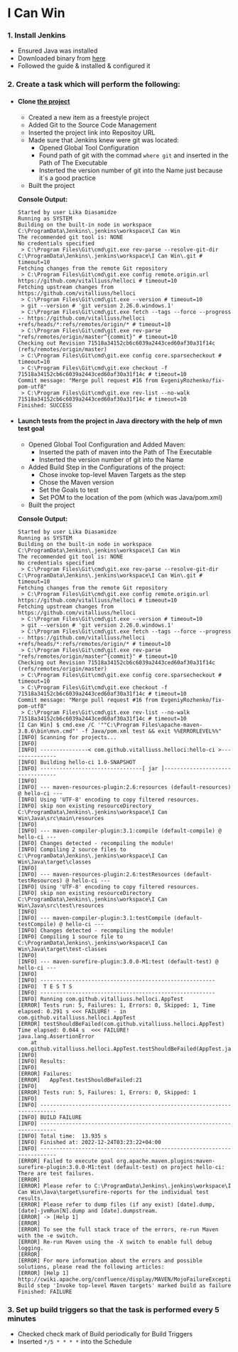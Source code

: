 # I Can Win 

### 1. Install Jenkins
* Ensured Java was installed
* Downloaded binary from [here](https://jenkins.io/download/)
* Followed the guide & installed & configured it

### 2. Create a task which will perform the following:
* #### Clone [the project](https://github.com/vitalliuss/helloci)
	+ Created a new item as a freestyle project 
	+ Added Git to the Source Code Management
	+ Inserted the project link into Repositoy URL
	+ Made sure that Jenkins knew were git was located:
		- Opened Global Tool Configuration
		- Found path of git with the commad `where git` and inserted in the Path of The Executable 
		- Insterted the version number of git into the Name just because it`s a good practice
	+ Built the project
	
	**Console Output:**
	```
	Started by user Lika Diasamidze
	Running as SYSTEM
	Building on the built-in node in workspace C:\ProgramData\Jenkins\.jenkins\workspace\I Can Win
	The recommended git tool is: NONE
	No credentials specified
	 > C:\Program Files\Git\cmd\git.exe rev-parse --resolve-git-dir C:\ProgramData\Jenkins\.jenkins\workspace\I Can Win\.git # timeout=10
	Fetching changes from the remote Git repository
	 > C:\Program Files\Git\cmd\git.exe config remote.origin.url https://github.com/vitalliuss/helloci # timeout=10
	Fetching upstream changes from https://github.com/vitalliuss/helloci
	 > C:\Program Files\Git\cmd\git.exe --version # timeout=10
	 > git --version # 'git version 2.26.0.windows.1'
	 > C:\Program Files\Git\cmd\git.exe fetch --tags --force --progress -- https://github.com/vitalliuss/helloci +refs/heads/*:refs/remotes/origin/* # timeout=10
	 > C:\Program Files\Git\cmd\git.exe rev-parse "refs/remotes/origin/master^{commit}" # timeout=10
	Checking out Revision 71518a34152cb6c6039a2443ced60af30a31f14c (refs/remotes/origin/master)
	 > C:\Program Files\Git\cmd\git.exe config core.sparsecheckout # timeout=10
	 > C:\Program Files\Git\cmd\git.exe checkout -f 71518a34152cb6c6039a2443ced60af30a31f14c # timeout=10
	Commit message: "Merge pull request #16 from EvgeniyRozhenko/fix-pom-utf8"
	 > C:\Program Files\Git\cmd\git.exe rev-list --no-walk 71518a34152cb6c6039a2443ced60af30a31f14c # timeout=10
	Finished: SUCCESS
	```
* #### Launch tests from the project in Java directory with the help of mvn test goal
	+ Opened Global Tool Configuration and Added Maven:
		+ Inserted the path of maven into the Path of The Executable 
		+ Insterted the version number of git into the Name
	+  Added Build Step in the Configurations of the project:
		+ Chose invoke top-level Maven Targets as the step
		+ Chose the Maven version 
		+ Set the Goals to test
		+ Set POM to the location of the pom (which was Java/pom.xml)
	+ Built the project
	
	**Console Output:**
	```
	Started by user Lika Diasamidze
	Running as SYSTEM
	Building on the built-in node in workspace C:\ProgramData\Jenkins\.jenkins\workspace\I Can Win
	The recommended git tool is: NONE
	No credentials specified
	 > C:\Program Files\Git\cmd\git.exe rev-parse --resolve-git-dir C:\ProgramData\Jenkins\.jenkins\workspace\I Can Win\.git # timeout=10
	Fetching changes from the remote Git repository
	 > C:\Program Files\Git\cmd\git.exe config remote.origin.url https://github.com/vitalliuss/helloci # timeout=10
	Fetching upstream changes from https://github.com/vitalliuss/helloci
	 > C:\Program Files\Git\cmd\git.exe --version # timeout=10
	 > git --version # 'git version 2.26.0.windows.1'
	 > C:\Program Files\Git\cmd\git.exe fetch --tags --force --progress -- https://github.com/vitalliuss/helloci +refs/heads/*:refs/remotes/origin/* # timeout=10
	 > C:\Program Files\Git\cmd\git.exe rev-parse "refs/remotes/origin/master^{commit}" # timeout=10
	Checking out Revision 71518a34152cb6c6039a2443ced60af30a31f14c (refs/remotes/origin/master)
	 > C:\Program Files\Git\cmd\git.exe config core.sparsecheckout # timeout=10
	 > C:\Program Files\Git\cmd\git.exe checkout -f 71518a34152cb6c6039a2443ced60af30a31f14c # timeout=10
	Commit message: "Merge pull request #16 from EvgeniyRozhenko/fix-pom-utf8"
	 > C:\Program Files\Git\cmd\git.exe rev-list --no-walk 71518a34152cb6c6039a2443ced60af30a31f14c # timeout=10
	[I Can Win] $ cmd.exe /C '""C:\Program Files\apache-maven-3.8.6\bin\mvn.cmd"' -f Java/pom.xml test && exit %%ERRORLEVEL%%"
	[INFO] Scanning for projects...
	[INFO] 
	[INFO] ---------------< com.github.vitalliuss.helloci:hello-ci >---------------
	[INFO] Building hello-ci 1.0-SNAPSHOT
	[INFO] --------------------------------[ jar ]---------------------------------
	[INFO] 
	[INFO] --- maven-resources-plugin:2.6:resources (default-resources) @ hello-ci ---
	[INFO] Using 'UTF-8' encoding to copy filtered resources.
	[INFO] skip non existing resourceDirectory C:\ProgramData\Jenkins\.jenkins\workspace\I Can Win\Java\src\main\resources
	[INFO] 
	[INFO] --- maven-compiler-plugin:3.1:compile (default-compile) @ hello-ci ---
	[INFO] Changes detected - recompiling the module!
	[INFO] Compiling 2 source files to C:\ProgramData\Jenkins\.jenkins\workspace\I Can Win\Java\target\classes
	[INFO] 
	[INFO] --- maven-resources-plugin:2.6:testResources (default-testResources) @ hello-ci ---
	[INFO] Using 'UTF-8' encoding to copy filtered resources.
	[INFO] skip non existing resourceDirectory C:\ProgramData\Jenkins\.jenkins\workspace\I Can Win\Java\src\test\resources
	[INFO] 
	[INFO] --- maven-compiler-plugin:3.1:testCompile (default-testCompile) @ hello-ci ---
	[INFO] Changes detected - recompiling the module!
	[INFO] Compiling 1 source file to C:\ProgramData\Jenkins\.jenkins\workspace\I Can Win\Java\target\test-classes
	[INFO] 
	[INFO] --- maven-surefire-plugin:3.0.0-M1:test (default-test) @ hello-ci ---
	[INFO] 
	[INFO] -------------------------------------------------------
	[INFO]  T E S T S
	[INFO] -------------------------------------------------------
	[INFO] Running com.github.vitalliuss.helloci.AppTest
	[ERROR] Tests run: 5, Failures: 1, Errors: 0, Skipped: 1, Time elapsed: 0.291 s <<< FAILURE! - in com.github.vitalliuss.helloci.AppTest
	[ERROR] testShouldBeFailed(com.github.vitalliuss.helloci.AppTest)  Time elapsed: 0.044 s  <<< FAILURE!
	java.lang.AssertionError
		at com.github.vitalliuss.helloci.AppTest.testShouldBeFailed(AppTest.java:21)
	[INFO] 
	[INFO] Results:
	[INFO] 
	[ERROR] Failures: 
	[ERROR]   AppTest.testShouldBeFailed:21
	[INFO] 
	[ERROR] Tests run: 5, Failures: 1, Errors: 0, Skipped: 1
	[INFO] 
	[INFO] ------------------------------------------------------------------------
	[INFO] BUILD FAILURE
	[INFO] ------------------------------------------------------------------------
	[INFO] Total time:  13.935 s
	[INFO] Finished at: 2022-12-24T03:23:22+04:00
	[INFO] ------------------------------------------------------------------------
	[ERROR] Failed to execute goal org.apache.maven.plugins:maven-surefire-plugin:3.0.0-M1:test (default-test) on project hello-ci: There are test failures.
	[ERROR] 
	[ERROR] Please refer to C:\ProgramData\Jenkins\.jenkins\workspace\I Can Win\Java\target\surefire-reports for the individual test results.
	[ERROR] Please refer to dump files (if any exist) [date].dump, [date]-jvmRun[N].dump and [date].dumpstream.
	[ERROR] -> [Help 1]
	[ERROR] 
	[ERROR] To see the full stack trace of the errors, re-run Maven with the -e switch.
	[ERROR] Re-run Maven using the -X switch to enable full debug logging.
	[ERROR] 
	[ERROR] For more information about the errors and possible solutions, please read the following articles:
	[ERROR] [Help 1] http://cwiki.apache.org/confluence/display/MAVEN/MojoFailureException
	Build step 'Invoke top-level Maven targets' marked build as failure
	Finished: FAILURE
	```

### 3. Set up build triggers so that the task is performed every 5 minutes
* Checked check mark of Build periodically for Build Triggers
* Inserted `*/5 * * * *` into the Schedule
